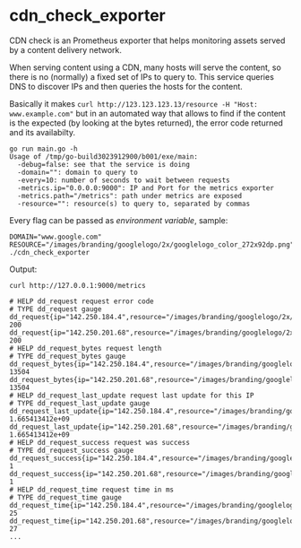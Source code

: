 # cdn_check_exporter

CDN check is an Prometheus exporter that helps monitoring assets served by a content delivery network.

When serving content using a CDN, many hosts will serve the content, so there is no (normally) a fixed set of IPs to query to. This service queries DNS to discover IPs and then queries the hosts for the content. 

Basically it makes `curl http://123.123.123.13/resource -H "Host: www.example.com"` but in an automated way that allows to find if the content is the expected (by looking at the bytes returned), the error code returned and its availabilty. 

```
go run main.go -h
Usage of /tmp/go-build3023912900/b001/exe/main:
  -debug=false: see that the service is doing
  -domain="": domain to query to
  -every=10: number of seconds to wait between requests
  -metrics.ip="0.0.0.0:9000": IP and Port for the metrics exporter
  -metrics.path="/metrics": path under metrics are exposed
  -resource="": resource(s) to query to, separated by commas
```

Every flag can be passed as *environment variable*, sample:

```
DOMAIN="www.google.com" RESOURCE="/images/branding/googlelogo/2x/googlelogo_color_272x92dp.png" ./cdn_check_exporter

```

Output:

``` 
curl http://127.0.0.1:9000/metrics

# HELP dd_request request error code
# TYPE dd_request gauge
dd_request{ip="142.250.184.4",resource="/images/branding/googlelogo/2x/googlelogo_color_272x92dp.png"} 200
dd_request{ip="142.250.201.68",resource="/images/branding/googlelogo/2x/googlelogo_color_272x92dp.png"} 200
# HELP dd_request_bytes request length
# TYPE dd_request_bytes gauge
dd_request_bytes{ip="142.250.184.4",resource="/images/branding/googlelogo/2x/googlelogo_color_272x92dp.png"} 13504
dd_request_bytes{ip="142.250.201.68",resource="/images/branding/googlelogo/2x/googlelogo_color_272x92dp.png"} 13504
# HELP dd_request_last_update request last update for this IP
# TYPE dd_request_last_update gauge
dd_request_last_update{ip="142.250.184.4",resource="/images/branding/googlelogo/2x/googlelogo_color_272x92dp.png"} 1.665413412e+09
dd_request_last_update{ip="142.250.201.68",resource="/images/branding/googlelogo/2x/googlelogo_color_272x92dp.png"} 1.665413412e+09
# HELP dd_request_success request was success
# TYPE dd_request_success gauge
dd_request_success{ip="142.250.184.4",resource="/images/branding/googlelogo/2x/googlelogo_color_272x92dp.png"} 1
dd_request_success{ip="142.250.201.68",resource="/images/branding/googlelogo/2x/googlelogo_color_272x92dp.png"} 1
# HELP dd_request_time request time in ms
# TYPE dd_request_time gauge
dd_request_time{ip="142.250.184.4",resource="/images/branding/googlelogo/2x/googlelogo_color_272x92dp.png"} 25
dd_request_time{ip="142.250.201.68",resource="/images/branding/googlelogo/2x/googlelogo_color_272x92dp.png"} 27
...
```


